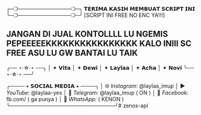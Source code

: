 ╭─❍──────────────❍─╮
 𝗧𝗘𝗥𝗜𝗠𝗔 𝗞𝗔𝗦𝗜𝗛 𝗠𝗘𝗠𝗕𝗨𝗔𝗧 𝗦𝗖𝗥𝗜𝗣𝗧 𝗜𝗡𝗜
╰─❍──────────────❍─╯
[SCRIPT INI FREE NO ENC YA!!!]
## JANGAN DI JUAL KONTOLLLL LU NGEMIS PEPEEEEEKKKKKKKKKKKKKKKK KALO INIII SC FREE ASU LU GW BANTAI LU TAIK
╭── ⋆⋅☆⋅⋆ ──╮
│  ✦ 𝗩𝗶𝘁𝗮
│  ✦ 𝗗𝗲𝘄𝗶
│  ✦ 𝗟𝗮𝘆𝗹𝗮𝗮 
│  ✦ 𝗔𝗰𝗵𝗮 
│  ✦ 𝗡𝗼𝘃𝗶 
╰── ⋆⋅☆⋅⋆ ──╯

╭──── ⭑ 𝗦𝗢𝗖𝗜𝗔𝗟 𝗠𝗘𝗗𝗜𝗔 ⭑ ────╮
│ 🌐 *Instagram:* @laylaa_imup
│ ▶️ *YouTube:* @laylaa-yes
│ 💬 *Telegram:* @laylaa_imup ( ON ) 
│ 📘 *Facebook:* fb.com/ ( ga punya ) 
│ 💬 *WhatsApp:* ( KENON ) 
╰────────────────────────────╯# zenos-api

